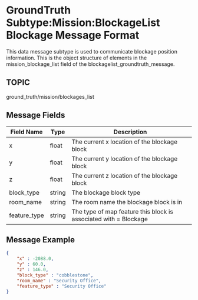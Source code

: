 # GroundTruth Subtype:Mission:BlockageList Blockage Message Format
This data message subtype is used to communicate blockage position information. This is the object structure of elements in the mission_blockage_list field of the blockagelist_groundtruth_message.

## TOPIC

ground_truth/mission/blockages_list

## Message Fields

| Field Name | Type | Description
| --- | --- | ---|
| x | float | The current x location of the blockage block
| y | float | The current y location of the blockage block
| z | float | The current z location of the blockage block
| block_type | string | The blockage block type
| room_name | string | The room name the blockage block is in
| feature_type | string | The type of map feature this block is associated with = Blockage

## Message Example

```json
{
	"x" : -2088.0,
	"y" : 60.0,
	"z" : 146.0,
	"block_type" : "cobblestone",
	"room_name" : "Security Office",
	"feature_type" : "Security Office"	
}

```